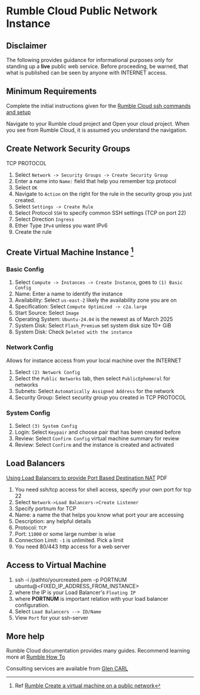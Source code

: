# Rumble Cloud Public Network Instance

## Disclaimer

The following provides guidance for informational purposes only for standing
up a **live** public web service. Before proceeding, be warned, that what
is published can be seen by anyone with INTERNET access.

## Minimum Requirements

Complete the initial instructions given for the
[Rumble Cloud ssh commands and setup](./sshkeyspem.md)

Navigate to your Rumble cloud project and Open your cloud project. When you see from Rumble Cloud, it is assumed
you understand the navigation.

## Create Network Security Groups

TCP PROTOCOL

1. Select `Network -> Security Groups -> Create Security Group`
2. Enter a name into `Name:` field that help you remember tcp protocol
3. Select `OK`
4. Navigate to `Action` on the right for the rule in the security group you just created.
5. Select `Settings -> Create Rule`
6. Select Protocol `SSH` to specify common SSH settings (TCP on port 22)
7. Select Direction `Ingress`
8. Ether Type `IPv4` unless you want IPv6
9. Create the rule

## Create Virtual Machine Instance [^1]

### Basic Config

1. Select `Compute -> Instances -> Create Instance`, goes to `(1) Basic Config`
2. Name: Enter a name to identify the instance
3. Availability: Select `us-east-2` likely the availability zone you are on
4. Specification: Select `Compute Optimized -> c2a.large`
5. Start Source: Select `Image`
6. Operating System: `Ubuntu-24.04` is the newest as of March 2025
7. System Disk: Select `Flash_Premium` set system disk size 10+ GiB
8. System Disk: Check `Deleted with the instance`

### Network Config

Allows for instance access from your local machine over the INTERNET

1. Select `(2) Network Config`
2. Select the `Public Networks` tab, then select `PublicEphemeral` for networks
3. Subnets: Select `Automatically Assigned Address` for the network
4. Security Group: Select security group you created in TCP PROTOCOL

### System Config

1. Select `(3) System Config`
2. Login: Select  `Keypair` and choose pair that has been created before
3. Review: Select `Confirm Config` virtual machine summary for review
4. Review: Select `Confirm` and the instance is created and activated

## Load Balancers

[Using Load Balancers to provide Port Based Destination NAT](./lbport.pdf) PDF

1. You need ssh/tcp access for shell access, specify your own port for tcp 22
2. Select `Network->Load Balancers->Create Listener`
3. Specify portnum for TCP
4. Name: a name the that helps you know what port your are accessing
5. Description: any helpful details
6. Protocol: `TCP`
7. Port: `11000` or some large number is wise
8. Connection Limit: `-1` is unlimited. Pick a limit
9. You need 80/443 http access for a web server

## Access to Virtual Machine

1. ssh -i /pathto/yourcreated.pem -p PORTNUM ubuntu@<FIXED_IP_ADDRESS_FROM_INSTANCE>
2. where the IP is your Load Balancer's `Floating IP`
3. where **PORTNUM** is important relation with your load balancer configuration.
4. Select `Load Balancers --> ID/Name`
5. View `Port` for your ssh-server

## More help

Rumble Cloud documentation provides many guides. Recommend learning more at
[Rumble How To](https://docs.rumble.cloud/how_to/index.html)

Consulting services are available from [Glen CARL](http://www.buonvia.com/mobile/BVabout/)

[^1]: Ref [Rumble Create a virtual machine on a public network](
https://docs.rumble.cloud/how_to/compute/create_a_vm_on_a_public_network.html)
